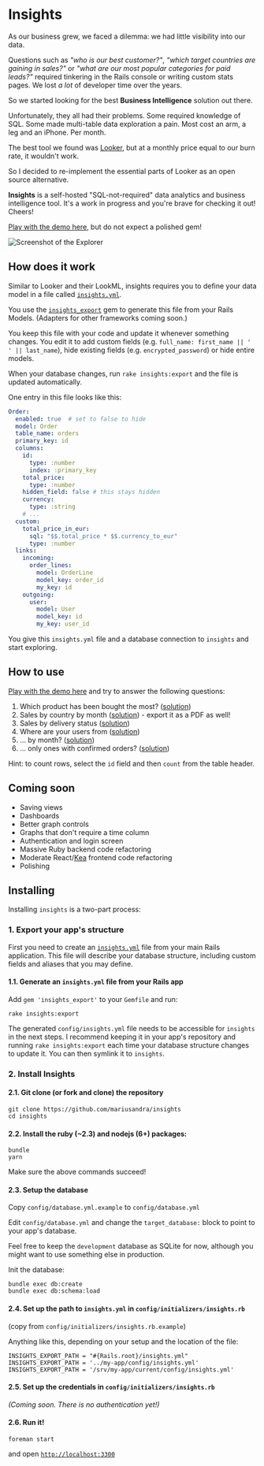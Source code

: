 # Insights

As our business grew, we faced a dilemma: we had little visibility into our data.

Questions such as *"who is our best customer?"*, *"which target countries are gaining in sales?"* or *"what are our most popular categories for paid leads?"* required tinkering in the Rails console or writing custom stats pages. We lost *a lot* of developer time over the years.

So we started looking for the best **Business Intelligence** solution out there.

Unfortunately, they all had their problems. Some required knowledge of SQL. Some made multi-table data exploration a pain. Most cost an arm, a leg and an iPhone. Per month.

The best tool we found was [Looker](https://looker.com/), but at a monthly price equal to our burn rate, it wouldn't work.

So I decided to re-implement the essential parts of Looker as an open source alternative.

**Insights** is a self-hosted "SQL-not-required" data analytics and business intelligence tool. It's a work in progress and you're brave for checking it out! Cheers!

[Play with the demo here](http://insights-demo.mariusandra.com/), but do not expect a polished gem!

![Screenshot of the Explorer](https://github.com/mariusandra/insights/raw/master/doc/screenshot.png)

## How does it work

Similar to Looker and their LookML, insights requires you to define your data model in a file called [`insights.yml`](https://github.com/mariusandra/insights_demo/blob/master/config/insights.yml).

You use the [`insights_export`](https://github.com/mariusandra/insights_export) gem to generate this file from your Rails Models. (Adapters for other frameworks coming soon.)

You keep this file with your code and update it whenever something changes. You edit it to add custom fields (e.g. `full_name: first_name || ' ' || last_name`), hide existing fields (e.g. `encrypted_password`) or hide entire models.

When your database changes, run `rake insights:export` and the file is updated automatically.

One entry in this file looks like this:

```yaml
Order:
  enabled: true  # set to false to hide
  model: Order
  table_name: orders
  primary_key: id
  columns:
    id:
      type: :number
      index: :primary_key
    total_price:
      type: :number
    hidden_field: false # this stays hidden
    currency:
      type: :string
    # ...
  custom:
    total_price_in_eur:
      sql: "$$.total_price * $$.currency_to_eur"
      type: :number
  links:
    incoming:
      order_lines:
        model: OrderLine
        model_key: order_id
        my_key: id
    outgoing:
      user:
        model: User
        model_key: id
        my_key: user_id
```

You give this `insights.yml` file and a database connection to `insights` and start exploring.

## How to use

[Play with the demo here](http://insights-demo.mariusandra.com/) and try to answer the following questions:

1. Which product has been bought the most? ([solution](http://insights-demo.mariusandra.com/explorer?columns=Product.title%2CProduct.order_lines.total_price_in_eur%21%21sum%2CProduct.order_lines.id%21%21count%2CProduct.order_lines.quantity%21%21avg&facetsColumn=&facetsCount=6&graphCumulative=false&graphTimeFilter=last-60&percentages=false&redirect_path=explorer&sort=-Product.order_lines.total_price_in_eur%21%21sum&treeState=Product%2CProduct.order_lines))
2. Sales by country by month ([solution](http://insights-demo.mariusandra.com/explorer?columns=Order.total_price_in_eur!!sum%2COrder.user.country.name%2COrder.confirmed_at!month&sort=-Order.confirmed_at!day&treeState=Order%2COrder.user%2COrder.user.country&graphTimeFilter=last-365&facetsColumn=Order.user.country.name&facetsCount=6&graphCumulative=false&percentages=false&filter%5B0%5D=Order.confirmed%3Dequals%3Atrue)) - export it as a PDF as well!
3. Sales by delivery status ([solution](http://insights-demo.mariusandra.com/explorer?columns=Order.total_price_in_eur!!sum%2COrder.user.country.name%2COrder.status%2COrder.created_at!month&sort=-Order.created_at!day&treeState=Order%2COrder.user%2COrder.user.country&graphTimeFilter=last-365&facetsColumn=Order.status&facetsCount=6&graphCumulative=false&percentages=false))
4. Where are your users from ([solution](http://insights-demo.mariusandra.com/explorer?columns=User.country.name%2CUser.id!!count&sort=-User.id!!count&treeState=User%2CUser.country&graphTimeFilter=last-365&facetsColumn=User.country.name&facetsCount=6&graphCumulative=false&percentages=false))
5. ... by month? ([solution](http://insights-demo.mariusandra.com/explorer?columns=User.country.name%2CUser.id!!count%2CUser.created_at!month&sort=-User.created_at!day&treeState=User%2CUser.country&graphTimeFilter=last-365&facetsColumn=User.country.name&facetsCount=6&graphCumulative=false&percentages=false))
6. ... only ones with confirmed orders? ([solution](http://insights-demo.mariusandra.com/explorer?columns=User.country.name%2CUser.id!!count%2CUser.created_at!month%2CUser.orders.confirmed&sort=-User.created_at!day&treeState=User%2CUser.country%2CUser.orders&graphTimeFilter=last-365&facetsColumn=User.country.name&facetsCount=6&graphCumulative=false&percentages=false&filter%5B0%5D=User.orders.confirmed%3Dequals%3Atrue))

Hint: to count rows, select the `id` field and then `count` from the table header.

## Coming soon

* Saving views
* Dashboards
* Better graph controls
* Graphs that don't require a time column
* Authentication and login screen
* Massive Ruby backend code refactoring
* Moderate React/[Kea](https://github.com/mariusandra/kea) frontend code refactoring
* Polishing

## Installing

Installing `insights` is a two-part process:

### 1. Export your app's structure

First you need to create an [`insights.yml`](https://github.com/mariusandra/insights_demo/blob/master/config/insights.yml) file from your main Rails application. This file will describe your database structure,
including custom fields and aliases that you may define.

#### 1.1. Generate an `insights.yml` file from your Rails app

Add `gem 'insights_export'` to your `Gemfile` and run:

```
rake insights:export
```

The generated `config/insights.yml` file needs to be accessible for `insights` in the next steps. I recommend keeping it in your
app's repository and running `rake insights:export` each time your database structure changes to update it. You can then symlink it to `insights`.

### 2. Install Insights

#### 2.1. Git clone (or fork and clone) the repository

```
git clone https://github.com/mariusandra/insights
cd insights
```

#### 2.2. Install the ruby (~2.3) and nodejs (6+) packages:

```
bundle
yarn
```

Make sure the above commands succeed!

#### 2.3. Setup the database

Copy `config/database.yml.example` to `config/database.yml`

Edit `config/database.yml` and change the `target_database:` block to point to your app's database.

Feel free to keep the `development` database as SQLite for now, although you might want to use something else in production.

Init the database:

```
bundle exec db:create
bundle exec db:schema:load
```

#### 2.4. Set up the path to `insights.yml` in `config/initializers/insights.rb`
(copy from `config/initializers/insights.rb.example`)

Anything like this, depending on your setup and the location of the file:

```
INSIGHTS_EXPORT_PATH = "#{Rails.root}/insights.yml"
INSIGHTS_EXPORT_PATH = '../my-app/config/insights.yml'
INSIGHTS_EXPORT_PATH = '/srv/my-app/current/config/insights.yml'
```

#### 2.5. Set up the credentials in `config/initializers/insights.rb`

*(Coming soon. There is no authentication yet!)*

#### 2.6. Run it!

```
foreman start
```

and open [`http://localhost:3300`](http://localhost:3300)

